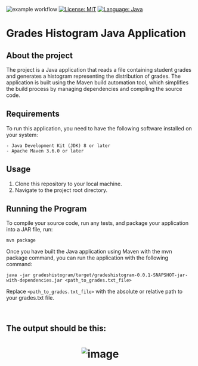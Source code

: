 ![example workflow](https://github.com/github/docs/actions/workflows/main.yml/badge.svg) 
[![License: MIT](https://img.shields.io/badge/License-MIT-yellow.svg)](https://opensource.org/licenses/MIT)
[![Language: Java](https://img.shields.io/badge/Language-Java-blue.svg)](https://www.java.com/)


# **Grades Histogram Java Application**

## About the project

The project is a Java application that reads a file containing student grades and generates a histogram representing the distribution of grades. The application is built using the Maven build automation tool, which simplifies the build process by managing dependencies and compiling the source code.

## Requirements
To run this application, you need to have the following software installed on your system:

    - Java Development Kit (JDK) 8 or later
    - Apache Maven 3.6.0 or later

## Usage
1. Clone this repository to your local machine.
2. Navigate to the project root directory.

## Running the Program
To compile your source code, run any tests, and package your application into a JAR file, run:
     
    mvn package

Once you have built the Java application using Maven with the mvn package command, you can run the application with the following command: 

    java -jar gradeshistogram/target/gradeshistogram-0.0.1-SNAPSHOT-jar-with-dependencies.jar <path_to_grades.txt_file>


Replace ```<path_to_grades.txt_file>``` with the absolute or relative path to your grades.txt file.

<br>

## The output should be this:

<h1 align="center">

![image](https://user-images.githubusercontent.com/93339789/236683213-8faa2622-0b2f-4717-97b2-01725a83720a.png)

</h1>

